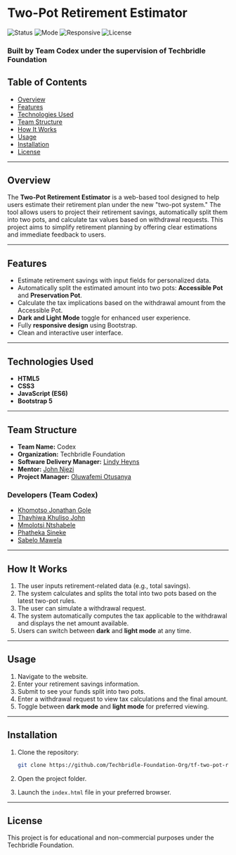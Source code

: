 # Two-Pot Retirement Estimator

![Status](https://img.shields.io/badge/status-inprogress-brightgreen)
![Mode](https://img.shields.io/badge/mode-Dark%20%26%20Light-blueviolet)
![Responsive](https://img.shields.io/badge/ui-Responsive%20Design-blue)
![License](https://img.shields.io/badge/license-Techbridle%20Foundation-lightgrey)

### Built by **Team Codex** under the supervision of **Techbridle Foundation**

## Table of Contents
- [Overview](#overview)
- [Features](#features)
- [Technologies Used](#technologies-used)
- [Team Structure](#team-structure)
- [How It Works](#how-it-works)
- [Usage](#usage)
- [Installation](#installation)
- [License](#license)

---

## Overview

The **Two-Pot Retirement Estimator** is a web-based tool designed to help users estimate their retirement plan under the new "two-pot system." The tool allows users to project their retirement savings, automatically split them into two pots, and calculate tax values based on withdrawal requests. This project aims to simplify retirement planning by offering clear estimations and immediate feedback to users.

---

## Features
- Estimate retirement savings with input fields for personalized data.
- Automatically split the estimated amount into two pots: **Accessible Pot** and **Preservation Pot**.
- Calculate the tax implications based on the withdrawal amount from the Accessible Pot.
- **Dark and Light Mode** toggle for enhanced user experience.
- Fully **responsive design** using Bootstrap.
- Clean and interactive user interface.

---

## Technologies Used
- **HTML5**  
- **CSS3**  
- **JavaScript (ES6)**  
- **Bootstrap 5**

---

## Team Structure

- **Team Name:** Codex  
- **Organization:** Techbridle Foundation  
- **Software Delivery Manager:** [Lindy Heyns](https://github.com/lindy-heyns)
- **Mentor:** [John Njezi](https://github.com/njezi-techbridle)
- **Project Manager:** [Oluwafemi Otusanya](https://github.com/codewithfemi)

### Developers (Team Codex)
- [Khomotso Jonathan Gole](https://github.com/JonathanG1993)
- [Thavhiwa Khuliso John](https://github.com/KhulisoJohn)
- [Mmolotsi Ntshabele](https://github.com/Mmolotsi-tech)
- [Phatheka Sineke](https://github.com/PhathekaSineke)
- [Sabelo Mawela](https://github.com/SabeloMawela-SM)

---

## How It Works
1. The user inputs retirement-related data (e.g., total savings).
2. The system calculates and splits the total into two pots based on the latest two-pot rules.
3. The user can simulate a withdrawal request.
4. The system automatically computes the tax applicable to the withdrawal and displays the net amount available.
5. Users can switch between **dark** and **light mode** at any time.

---

## Usage
1. Navigate to the website.
2. Enter your retirement savings information.
3. Submit to see your funds split into two pots.
4. Enter a withdrawal request to view tax calculations and the final amount.
5. Toggle between **dark mode** and **light mode** for preferred viewing.

---


## Installation
1. Clone the repository:
   ```bash
   git clone https://github.com/Techbridle-Foundation-Org/tf-two-pot-retirement-calculator.git

2. Open the project folder.

3. Launch the `index.html` file in your preferred browser.

---

## License
This project is for educational and non-commercial purposes under the Techbridle Foundation.